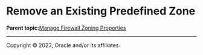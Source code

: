 # Remove an Existing Predefined Zone

**Parent topic:**[Manage Firewall Zoning Properties](../topics/cockpit-network_configure_the_firewall.md)

---

Copyright © 2023, Oracle and/or its affiliates.

